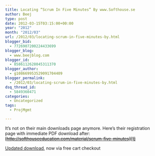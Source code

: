 ```yaml
---
title: Locating “Scrum In Five Minutes” By www.Softhouse.se
author: Beej
type: post
date: 2012-03-15T03:15:00+00:00
year: "2012"
month: "2012/03"
url: /2012/03/locating-scrum-in-five-minutes-by.html
blogger_bid:
  - 7726907200224433699
blogger_blog:
  - www.beejblog.com
blogger_id:
  - 8586112628045311370
blogger_author:
  - g108669953529091704409
blogger_permalink:
  - /2012/03/locating-scrum-in-five-minutes-by.html
dsq_thread_id:
  - 5849360471
categories:
  - Uncategorized
tags:
  - ProjMgmt

---
```

It’s not on their main downloads page anymore. Here’s their registration page with immediate PDF download after: <s>[http://softhouseeducation.com/material/scrum-five-minutes][1]</s>
  
[Updated download][2], now via free cart checkout

 [1]: http://softhouseeducation.com/material/scrum-five-minutes "http://softhouseeducation.com/material/scrum-five-minutes"
 [2]: http://softhouseeducation.se/produkt/scrum-pa-fem-minuter-2?attribute_pa_format=pdf&attribute_pa_sprak=engelska